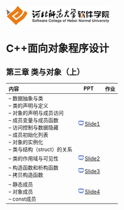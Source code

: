 ![河北师范大学软件学院](../image/logo.png)

# C++面向对象程序设计

## 第三章 类与对象（上）

|内容|PPT|作业|
|:---|---|---|
| – 数据抽象与类<br/>– 类的声明与定义<br/>– 对象的声明与成员访问<br/>– 成员变量与成员函数<br/>– 访问控制与数据隐藏<br/>– 成员初始化列表<br/>– 对象的实例化<br/>– 类与结构（struct）的关系|[<img src="../image/presentation.png" height="15" />Slide1](./ch03-class-and-object-up-1.pdf) ||
|– 类的作用域与可见性|[<img src="../image/presentation.png" height="15" />Slide2](./ch03-class-and-object-up-2.pdf) ||
|– 构造函数和析构函数<br/>– 拷贝构造函数|[<img src="../image/presentation.png" height="15" />Slide3](./ch03-class-and-object-up-3.pdf) ||
|– 静态成员<br/>– 对象成员<br/>– const成员|[<img src="../image/presentation.png" height="15" />Slide4](./ch03-class-and-object-up-4.pdf) ||